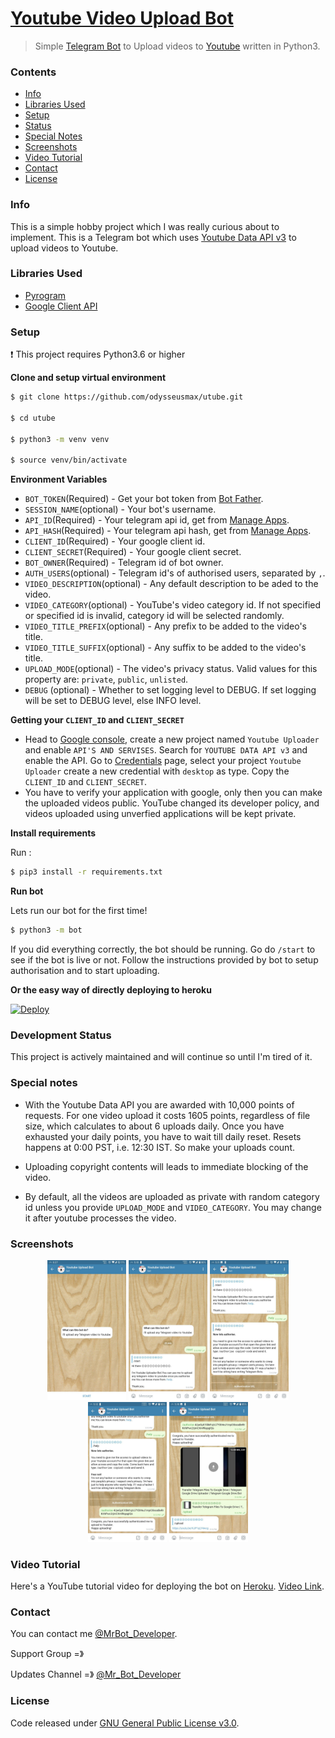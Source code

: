 # [Youtube Video Upload Bot](https://tx.me/youtubeitbot)

> Simple [Telegram Bot](https://core.telegram.org/bots "Telegram Bots") to Upload videos to [Youtube](https://youtube.com "YouTube") written in Python3.


### Contents

* [Info](#info)
* [Libraries Used](#libraries-used)
* [Setup](#setup)
* [Status](#status)
* [Special Notes](#special-notes)
* [Screenshots](#screenshots)
* [Video Tutorial](#video-tutorial)
* [Contact](#contact)
* [License](#license)

### Info

This is a simple hobby project which I was really curious about to implement. This is a Telegram bot which uses [Youtube Data API v3](https://developers.google.com/youtube/v3/ "Youtube Data API v3") to upload videos to Youtube.

### Libraries Used

* [Pyrogram](https://github.com/pyrogram/pyrogram "Pyrogram")
* [Google Client API](https://github.com/googleapis/google-api-python-client "Google Client API")

### Setup

:heavy_exclamation_mark: This project requires Python3.6 or higher

**Clone and setup virtual environment**

``` bash
$ git clone https://github.com/odysseusmax/utube.git

$ cd utube

$ python3 -m venv venv

$ source venv/bin/activate

```

**Environment Variables**

* `BOT_TOKEN`(Required) - Get your bot token from [Bot Father](https://tx.me/BotFather "Bot Father").
* `SESSION_NAME`(optional) - Your bot's username.
* `API_ID`(Required) - Your telegram api id, get from [Manage Apps](https://my.telegram.org).
* `API_HASH`(Required) - Your telegram api hash, get from [Manage Apps](https://my.telegram.org).
* `CLIENT_ID`(Required) - Your google client id.
* `CLIENT_SECRET`(Required) - Your google client secret.
* `BOT_OWNER`(Required) - Telegram id of bot owner.
* `AUTH_USERS`(optional) - Telegram id's of authorised users, separated by `,`.
* `VIDEO_DESCRIPTION`(optional) - Any default description to be aded to the video.
* `VIDEO_CATEGORY`(optional) - YouTube's video category id. If not specified or specified id is invalid, category id will be selected randomly.
* `VIDEO_TITLE_PREFIX`(optional) - Any prefix to be added to the video's title.
* `VIDEO_TITLE_SUFFIX`(optional) - Any suffix to be added to the video's title.
* `UPLOAD_MODE`(optional) - The video's privacy status. Valid values for this property are: `private`, `public`, `unlisted`.
* `DEBUG` (optional) - Whether to set logging level to DEBUG. If set logging will be set to DEBUG level, else INFO level.

**Getting your `CLIENT_ID` and `CLIENT_SECRET`**

* Head to [Google console](https://console.developers.google.com "Google console"), create a new project named `Youtube Uploader` and enable `API'S AND SERVISES`. Search for `YOUTUBE DATA API v3` and enable the API. Go to [Credentials](https://console.developers.google.com/apis/credentials "Credentials") page, select your project `Youtube Uploader` create a new credential with `desktop` as type. Copy the `CLIENT_ID` and `CLIENT_SECRET`. 
* You have to verify your application with google, only then you can make the uploaded videos public. YouTube changed its developer policy, and videos uploaded using unverfied applications will be kept private.

**Install requirements**

Run :
```bash
$ pip3 install -r requirements.txt
```

**Run bot**

Lets run our bot for the first time!
```bash
$ python3 -m bot
```
If you did everything correctly, the bot should be running. Go do `/start` to see if the bot is live or not. Follow the instructions provided by bot to setup authorisation and to start uploading.


**Or the easy way of directly deploying to heroku**

[![Deploy](https://www.herokucdn.com/deploy/button.svg)](https://heroku.com/deploy)



### Development Status

This project is actively maintained and will continue so until I'm tired of it.

### Special notes

* With the Youtube Data API you are awarded with 10,000 points of requests. For one video upload it costs 1605 points, regardless of file size, which calculates to about 6 uploads daily. Once you have exhausted your daily points, you have to wait till daily reset. Resets happens at 0:00 PST, i.e. 12:30 IST. So make your uploads count.

* Uploading copyright contents will leads to immediate blocking of the video.

* By default, all the videos are uploaded as private with random category id unless you provide `UPLOAD_MODE` and `VIDEO_CATEGORY`. You may change it after youtube processes the video.

### Screenshots
<p align="center">

<img  width="25%" height="25%" src="./overview.jpg">

<img  width="25%" height="25%" src="./bot-start.jpg">

<img  width="25%" height="25%" src="./bot-help.jpg">

<img  width="25%" height="25%" src="./bot-authorise.jpg">

<img  width="25%" height="25%" alt="Upload" src="./bot-upload.jpg">

</p>

### Video Tutorial

Here's a YouTube tutorial video for deploying the bot on [Heroku](https://heroku.com/ "Heroku"). [Video Link](http://www.youtube.com/watch?v=LSs8b5dMWIA "Tutorial video for deploying to Heroku").

### Contact

You can contact me [@MrBot_Developer](https://telegram.dog/MrBot_Developer
"Mr.Bot Developer").

Support Group =》

Updates Channel =》 [@Mr_Bot_Developer](https://telegram.dog/Mr_Bot_Developer "Mr. Bot Developer")

### License
Code released under [GNU General Public License v3.0](LICENSE).
